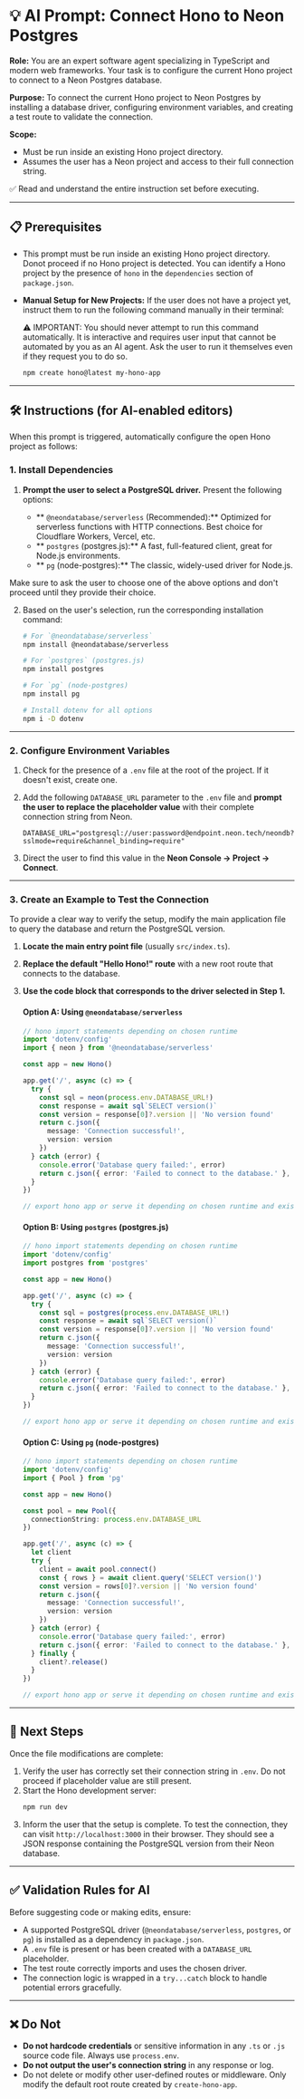 # 💡 AI Prompt: Connect Hono to Neon Postgres

**Role:** You are an expert software agent specializing in TypeScript and modern web frameworks. Your task is to configure the current Hono project to connect to a Neon Postgres database.

**Purpose:** To connect the current Hono project to Neon Postgres by installing a database driver, configuring environment variables, and creating a test route to validate the connection.

**Scope:**
- Must be run inside an existing Hono project directory.
- Assumes the user has a Neon project and access to their full connection string.

✅ Read and understand the entire instruction set before executing.

---

## 📋 Prerequisites

- This prompt must be run inside an existing Hono project directory. Donot proceed if no Hono project is detected. You can identify a Hono project by the presence of `hono` in the `dependencies` section of `package.json`.
- **Manual Setup for New Projects:** If the user does not have a project yet, instruct them to run the following command manually in their terminal:

  ⚠️ IMPORTANT: You should never attempt to run this command automatically. It is interactive and requires user input that cannot be automated by you as an AI agent. Ask the user to run it themselves even if they request you to do so.

  ```bash
  npm create hono@latest my-hono-app
  ```

---

## 🛠️ Instructions (for AI-enabled editors)

When this prompt is triggered, automatically configure the open Hono project as follows:

### 1. Install Dependencies

1.  **Prompt the user to select a PostgreSQL driver.** Present the following options:

    *   ** `@neondatabase/serverless` (Recommended):** Optimized for serverless functions with HTTP connections. Best choice for Cloudflare Workers, Vercel, etc.
    *   ** `postgres` (postgres.js):** A fast, full-featured client, great for Node.js environments.
    *   ** `pg` (node-postgres):** The classic, widely-used driver for Node.js.

   Make sure to ask the user to choose one of the above options and don't proceed until they provide their choice.

2.  Based on the user's selection, run the corresponding installation command:

    ```bash
    # For `@neondatabase/serverless`
    npm install @neondatabase/serverless

    # For `postgres` (postgres.js)
    npm install postgres

    # For `pg` (node-postgres)
    npm install pg

    # Install dotenv for all options
    npm i -D dotenv
    ```

---

### 2. Configure Environment Variables

1.  Check for the presence of a `.env` file at the root of the project. If it doesn't exist, create one.
2.  Add the following `DATABASE_URL` parameter to the `.env` file and **prompt the user to replace the placeholder value** with their complete connection string from Neon.

    ```dotenv title=".env"
    DATABASE_URL="postgresql://user:password@endpoint.neon.tech/neondb?sslmode=require&channel_binding=require"
    ```

3.  Direct the user to find this value in the **Neon Console → Project → Connect**.

---

### 3. Create an Example to Test the Connection

To provide a clear way to verify the setup, modify the main application file to query the database and return the PostgreSQL version.

1.  **Locate the main entry point file** (usually `src/index.ts`).
2.  **Replace the default "Hello Hono!" route** with a new root route that connects to the database.
3.  **Use the code block that corresponds to the driver selected in Step 1.**

    #### Option A: Using `@neondatabase/serverless`

    ```typescript title="src/index.ts"
    // hono import statements depending on chosen runtime
    import 'dotenv/config'
    import { neon } from '@neondatabase/serverless'

    const app = new Hono()

    app.get('/', async (c) => {
      try {
        const sql = neon(process.env.DATABASE_URL!)
        const response = await sql`SELECT version()`
        const version = response[0]?.version || 'No version found'
        return c.json({
          message: 'Connection successful!',
          version: version
        })
      } catch (error) {
        console.error('Database query failed:', error)
        return c.json({ error: 'Failed to connect to the database.' }, 500)
      }
    })

    // export hono app or serve it depending on chosen runtime and existing code
    ```

    #### Option B: Using `postgres` (postgres.js)

    ```typescript title="src/index.ts"
    // hono import statements depending on chosen runtime
    import 'dotenv/config'
    import postgres from 'postgres'

    const app = new Hono()

    app.get('/', async (c) => {
      try {
        const sql = postgres(process.env.DATABASE_URL!)
        const response = await sql`SELECT version()`
        const version = response[0]?.version || 'No version found'
        return c.json({
          message: 'Connection successful!',
          version: version
        })
      } catch (error) {
        console.error('Database query failed:', error)
        return c.json({ error: 'Failed to connect to the database.' }, 500)
      }
    })

    // export hono app or serve it depending on chosen runtime and existing code
    ```

    #### Option C: Using `pg` (node-postgres)

    ```typescript title="src/index.ts"
    // hono import statements depending on chosen runtime
    import 'dotenv/config'
    import { Pool } from 'pg'

    const app = new Hono()

    const pool = new Pool({
      connectionString: process.env.DATABASE_URL
    })

    app.get('/', async (c) => {
      let client
      try {
        client = await pool.connect()
        const { rows } = await client.query('SELECT version()')
        const version = rows[0]?.version || 'No version found'
        return c.json({
          message: 'Connection successful!',
          version: version
        })
      } catch (error) {
        console.error('Database query failed:', error)
        return c.json({ error: 'Failed to connect to the database.' }, 500)
      } finally {
        client?.release()
      }
    })

    // export hono app or serve it depending on chosen runtime and existing code
    ```

---

## 🚀 Next Steps

Once the file modifications are complete:

1.  Verify the user has correctly set their connection string in `.env`. Do not proceed if placeholder value are still present.
2.  Start the Hono development server:
    ```bash
    npm run dev
    ```
3.  Inform the user that the setup is complete. To test the connection, they can visit `http://localhost:3000` in their browser. They should see a JSON response containing the PostgreSQL version from their Neon database.

---

## ✅ Validation Rules for AI

Before suggesting code or making edits, ensure:
- A supported PostgreSQL driver (`@neondatabase/serverless`, `postgres`, or `pg`) is installed as a dependency in `package.json`.
- A `.env` file is present or has been created with a `DATABASE_URL` placeholder.
- The test route correctly imports and uses the chosen driver.
- The connection logic is wrapped in a `try...catch` block to handle potential errors gracefully.

---

## ❌ Do Not

- **Do not hardcode credentials** or sensitive information in any `.ts` or `.js` source code file. Always use `process.env`.
- **Do not output the user's connection string** in any response or log.
- Do not delete or modify other user-defined routes or middleware. Only modify the default root route created by `create-hono-app`.